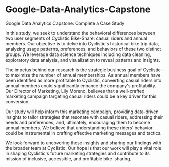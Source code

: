 # Google-Data-Analytics-Capstone
Google Data Analytics Capstone: Complete a Case Study

In this study, we seek to understand the behavioral differences between two user segments of Cyclistic Bike-Share: casual riders and annual members. Our objective is to delve into Cyclistic's historical bike trip data, analyzing usage patterns, preferences, and behaviors of these two distinct groups. We leverage data science techniques including data cleaning, exploratory data analysis, and visualization to reveal patterns and insights.

The impetus behind our research is the strategic business goal of Cyclistic - to maximize the number of annual memberships. As annual members have been identified as more profitable to Cyclistic, converting casual riders into annual members could significantly enhance the company's profitability. Our Director of Marketing, Lily Moreno, believes that a well-crafted marketing campaign targeting casual riders could be a key driver for this conversion.

Our study will help inform this marketing campaign, providing data-driven insights to tailor strategies that resonate with casual riders, addressing their needs and preferences, and, ultimately, encouraging them to become annual members. We believe that understanding these riders' behavior could be instrumental in crafting effective marketing messages and tactics.

We look forward to uncovering these insights and sharing our findings with the broader team at Cyclistic. Our hope is that our work will play a vital role in shaping Cyclistic's future marketing strategies and contribute to its mission of inclusive, accessible, and profitable bike-sharing.
